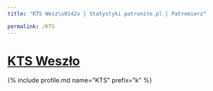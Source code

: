 ```yaml
---
title: "KTS Wesz\u0142o | Statystyki patronite.pl | Patromierz"

permalink: /KTS
---
```


# [KTS Weszło](https://patronite.pl/KTS)

{% include profile.md name="KTS" prefix="k" %}
